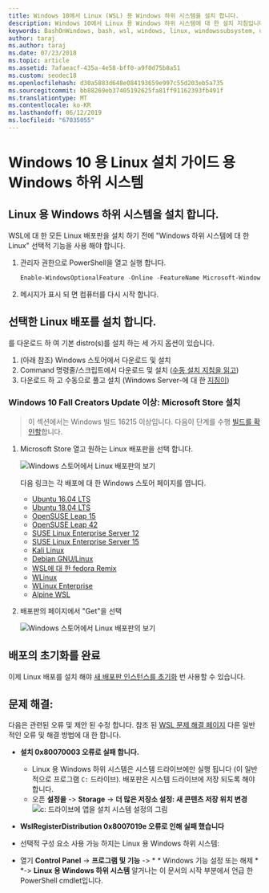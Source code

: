 ```yaml
---
title: Windows 10에서 Linux (WSL) 용 Windows 하위 시스템을 설치 합니다.
description: Windows 10에서 Linux 용 Windows 하위 시스템에 대 한 설치 지침입니다.
keywords: BashOnWindows, bash, wsl, windows, linux, windowssubsystem, ubuntu, debian, suse, windows 10 용 windows 하위 시스템에 설치
author: taraj
ms.author: taraj
ms.date: 07/23/2018
ms.topic: article
ms.assetid: 7afaeacf-435a-4e58-bff0-a9f0d75b8a51
ms.custom: seodec18
ms.openlocfilehash: d30a5883d648e084193659e997c55d203eb5a735
ms.sourcegitcommit: bb88269eb37405192625fa81ff91162393fb491f
ms.translationtype: MT
ms.contentlocale: ko-KR
ms.lasthandoff: 06/12/2019
ms.locfileid: "67035055"
---
```

# <a name="windows-subsystem-for-linux-installation-guide-for-windows-10"></a>Windows 10 용 Linux 설치 가이드 용 Windows 하위 시스템

## <a name="install-the-windows-subsystem-for-linux"></a>Linux 용 Windows 하위 시스템을 설치 합니다.

WSL에 대 한 모든 Linux 배포판을 설치 하기 전에 "Windows 하위 시스템에 대 한 Linux" 선택적 기능을 사용 해야 합니다.

1. 관리자 권한으로 PowerShell을 열고 실행 합니다.
    ```powershell
    Enable-WindowsOptionalFeature -Online -FeatureName Microsoft-Windows-Subsystem-Linux
    ```

2. 메시지가 표시 되 면 컴퓨터를 다시 시작 합니다.

## <a name="install-your-linux-distribution-of-choice"></a>선택한 Linux 배포를 설치 합니다.
를 다운로드 하 여 기본 distro(s)를 설치 하는 세 가지 옵션이 있습니다.
1. (아래 참조) Windows 스토어에서 다운로드 및 설치
1. Command 명령줄/스크립트에서 다운로드 및 설치 ([수동 설치 지침을 읽고](install-manual.md))
1. 다운로드 하 고 수동으로 풀고 설치 (Windows Server-에 대 한 [지침이](install-on-server.md))

### <a name="windows-10-fall-creators-update-and-later-install-from-the-microsoft-store"></a>Windows 10 Fall Creators Update 이상: Microsoft Store 설치

> 이 섹션에서는 Windows 빌드 16215 이상입니다.  다음이 단계를 수행 [빌드를 확인할](troubleshooting.md#check-your-build-number)합니다. 

1. Microsoft Store 열고 원하는 Linux 배포판을 선택 합니다.

    ![Windows 스토어에서 Linux 배포판의 보기](media/store.png)

    다음 링크는 각 배포에 대 한 Windows 스토어 페이지를 엽니다.

    * [Ubuntu 16.04 LTS](https://www.microsoft.com/store/apps/9pjn388hp8c9)
    * [Ubuntu 18.04 LTS](https://www.microsoft.com/store/apps/9N9TNGVNDL3Q)
    * [OpenSUSE Leap 15](https://www.microsoft.com/store/apps/9n1tb6fpvj8c)
    * [OpenSUSE Leap 42](https://www.microsoft.com/store/apps/9njvjts82tjx)
    * [SUSE Linux Enterprise Server 12](https://www.microsoft.com/store/apps/9p32mwbh6cns)
    * [SUSE Linux Enterprise Server 15](https://www.microsoft.com/store/apps/9pmw35d7fnlx)
    * [Kali Linux](https://www.microsoft.com/store/apps/9PKR34TNCV07)
    * [Debian GNU/Linux](https://www.microsoft.com/store/apps/9MSVKQC78PK6)
    * [WSL에 대 한 fedora Remix](https://www.microsoft.com/store/apps/9n6gdm4k2hnc)
    * [WLinux](https://www.microsoft.com/store/apps/9NV1GV1PXZ6P)
    * [WLinux Enterprise](https://www.microsoft.com/store/apps/9N8LP0X93VCP)
    * [Alpine WSL](https://www.microsoft.com/store/apps/9p804crf0395)

1. 배포판의 페이지에서 "Get"을 선택

    ![Windows 스토어에서 Linux 배포판의 보기](media/UbuntuStore.png)

## <a name="complete-initialization-of-your-distro"></a>배포의 초기화를 완료
이제 Linux 배포를 설치 해야 [새 배포판 인스턴스를 초기화](initialize-distro.md) 번 사용할 수 있습니다.

## <a name="troubleshooting"></a>문제 해결: 

다음은 관련된 오류 및 제안 된 수정 합니다. 참조 된 [WSL 문제 해결 페이지](troubleshooting.md) 다른 일반적인 오류 및 해결 방법에 대 한 합니다.

* **설치 0x80070003 오류로 실패 합니다.**
    * Linux 용 Windows 하위 시스템은 시스템 드라이브에만 실행 됩니다 (이 일반적으로 프로그램 `C:` 드라이브). 배포판은 시스템 드라이브에 저장 되도록 해야 합니다.  
    * 오픈 **설정을** -> **Storage** -> **더 많은 저장소 설정: 새 콘텐츠 저장 위치 변경**
    ![c: 드라이브에 앱을 설치 시스템 설정의 그림](media/AppStorage.png)
    
    
 * **WslRegisterDistribution 0x8007019e 오류로 인해 실패 했습니다**   
  * 선택적 구성 요소 사용 가능 하지는 Linux 용 Windows 하위 시스템: 
   * 열기 **Control Panel** -> **프로그램 및 기능** -> * * Windows 기능 설정 또는 해제 * *-> **Linux 용 Windows 하위 시스템** 알거나는 이 문서의 시작 부분에서 언급 한 PowerShell cmdlet입니다.
